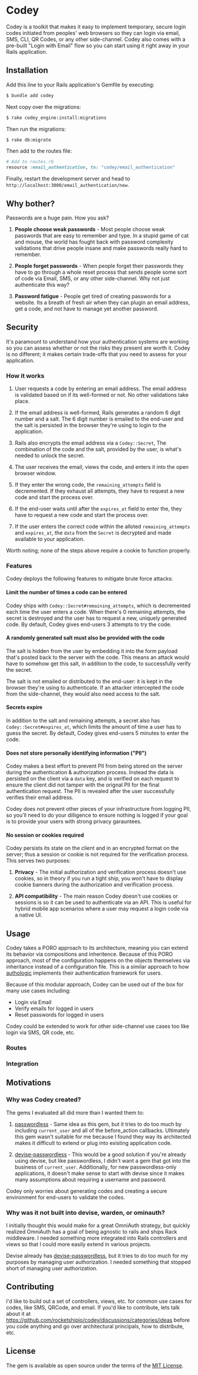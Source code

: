 # Codey

Codey is a toolkit that makes it easy to implement temporary, secure login codes initiated from peoples' web browsers so they can login via email, SMS, CLI, QR Codes, or any other side-channel. Codey also comes with a pre-built "Login with Email" flow so you can start using it right away in your Rails application.

## Installation

Add this line to your Rails application's Gemfile by executing:

```bash
$ bundle add codey
```

Next copy over the migrations:

```bash
$ rake codey_engine:install:migrations
```

Then run the migrations:

```bash
$ rake db:migrate
```

Then add to the routes file:

```ruby
# Add to routes.rb
resource :email_authentication, to: "codey/email_authentication"
```

Finally, restart the development server and head to `http://localhost:3000/email_authentication/new`.

## Why bother?

Passwords are a huge pain. How you ask?

1. **People choose weak passwords** - Most people choose weak passwords that are easy to remember and type. In a stupid game of cat and mouse, the world has fought back with password complexity validations that drive people insane and make passwords really hard to remember.

2. **People forget passwords** - When people forget their passwords they have to go through a whole reset process that sends people some sort of code via Email, SMS, or any other side-channel. Why not just authenticate this way?

3. **Password fatigue** - People get tired of creating passwords for a website. Its a breath of fresh air when they can plugin an email address, get a code, and not have to manage yet another password.

## Security

It's paramount to understand how your authentication systems are working so you can assess whether or not the risks they present are worth it. Codey is no different; it makes certain trade-offs that you need to assess for your application.

### How it works

1. User requests a code by entering an email address. The email address is validated based on if its well-formed or not. No other validations take place.

2. If the email address is well-formed, Rails generates a random 6 digit number and a salt. The 6 digit number is emailed to the end-user and the salt is persisted in the browser they're using to login to the application.

3. Rails also encrypts the email address via a `Codey::Secret`, The combination of the code and the salt, provided by the user, is what's needed to unlock the secret.

4. The user receives the email, views the code, and enters it into the open browser window.
  1. If they enter the wrong code, the `remaining_attempts` field is decremented. If they exhaust all attempts, they have to request a new code and start the process over.
  2. If the end-user waits until after the `expires_at` field to enter the, they have to request a new code and start the process over.
  3. If the user enters the correct code within the alloted `remaining_attempts` and `expires_at`, the `data` from the `Secret` is decrypted and made available to your application.

Worth noting; none of the steps above require a cookie to function properly.

### Features

Codey deploys the following features to mitigate brute force attacks:

#### Limit the number of times a code can be entered

Codey ships with `Codey::Secret#remaining_attempts`, which is decremented each time the user enters a code. When there's 0 remaining attempts, the secret is destroyed and the user has to request a new, uniquely generated code. By default, Codey gives end-users 3 attempts to try the code.

#### A randomly generated salt must also be provided with the code

The salt is hidden from the user by embedding it into the form payload that's posted back to the server with the code. This means an attack would have to somehow get this salt, in addition to the code, to successfully verify the secret.

The salt is not emailed or distributed to the end-user: it is kept in the browser they're using to authenticate. If an attacker intercepted the code from the side-channel, they would also need access to the salt.

#### Secrets expire

In addition to the salt and remaining attempts, a secret also has `Codey::Secret#expires_at`, which limits the amount of time a user has to guess the secret. By default, Codey gives end-users 5 minutes to enter the code.

#### Does not store personally identifying information ("PII")

Codey makes a best effort to prevent PII from being stored on the server during the authentication & authorization process. Instead the data is persisted on the client via a `data` key, and is verified on each request to ensure the client did not tamper with the orignal PII for the final authentication request. The PII is revealed after the user successfully verifies their email address.

Codey does not prevent other pieces of your infrastructure from logging PII, so you'll need to do your dilligence to ensure nothing is logged if your goal is to provide your users with strong privacy garauntees.

#### No session or cookies required

Codey persists its state on the client and in an encrypted format on the server; thus a session or cookie is not required for the verification process. This serves two purposes:

1. **Privacy** - The initial authorization and verification process doesn't use cookies, so in theory if you run a tight ship, you won't have to display cookie banners during the authorization and verification process.

2. **API compatibility** - The main reason Codey doesn't use cookies or sessions is so it can be used to authenticate via an API. This is useful for hybrid mobile app scenarios where a user may request a login code via a native UI.

## Usage

Codey takes a PORO approach to its architecture, meaning you can extend its behavior via compositions and inheritence. Because of this PORO approach, most of the configuration happens on the objects themselves via inheritance instead of a configuration file. This is a similar approach to how [authologic](https://github.com/binarylogic/authlogic) implements their authentication framework for users.

Because of this modular approach, Codey can be used out of the box for many use cases including:

* Login via Email
* Verify emails for logged in users
* Reset passwords for logged in users

Codey could be extended to work for other side-channel use cases too like login via SMS, QR code, etc.

### Routes

### Integration

## Motivations

### Why was Codey created?

The gems I evaluated all did more than I wanted them to:

1. [passwordless](https://rubygems.org/gems/passwordless) - Same idea as this gem, but it tries to do too much by including `current_user` and all of the before_action callbacks. Ultimately this gem wasn't suitable for me because I found they way its architected makes it difficult to extend or plug into existing application code.

2. [devise-passwordless](https://rubygems.org/gems/devise-passwordless) - This would be a good solution if you're already using devise, but like passwordless, I didn't want a gem that got into the business of `current_user`. Additionally, for new passwordless-only applications, it doesn't make sense to start with devise since it makes many assumptions about requiring a username and password.

Codey only worries about generating codes and creating a secure environment for end-users to validate the codes.

### Why was it not built into devise, warden, or ominauth?

I initially thought this would make for a great OmniAuth strategy, but quickly realized OmniAuth has a goal of being agnostic to rails and ships Rack middleware. I needed something more integrated into Rails controllers and views so that I could more easily extend in various projects.

Devise already has [devise-passwordless](https://rubygems.org/gems/devise-passwordless), but it tries to do too much for my purposes by managing user authorization. I needed something that stopped short of managing user authorization.

## Contributing

I'd like to build out a set of controllers, views, etc. for common use cases for codes, like SMS, QRCode, and email. If you'd like to contribute, lets talk about it at https://github.com/rocketshipio/codey/discussions/categories/ideas before you code anything and go over architectural principals, how to distribute, etc.

## License

The gem is available as open source under the terms of the [MIT License](https://opensource.org/licenses/MIT).
